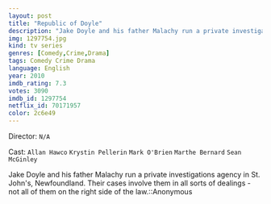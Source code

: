 ```yaml
---
layout: post
title: "Republic of Doyle"
description: "Jake Doyle and his father Malachy run a private investigations agency in St. John's, Newfoundland. Their cases involve them in all sorts of dealings - not all of them on the right side of the law.::Anonymous.."
img: 1297754.jpg
kind: tv series
genres: [Comedy,Crime,Drama]
tags: Comedy Crime Drama 
language: English
year: 2010
imdb_rating: 7.3
votes: 3090
imdb_id: 1297754
netflix_id: 70171957
color: 2c6e49
---
```

Director: `N/A`  

Cast: `Allan Hawco` `Krystin Pellerin` `Mark O'Brien` `Marthe Bernard` `Sean McGinley` 

Jake Doyle and his father Malachy run a private investigations agency in St. John's, Newfoundland. Their cases involve them in all sorts of dealings - not all of them on the right side of the law.::Anonymous